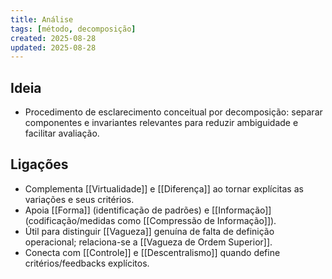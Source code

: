 ```yaml
---
title: Análise
tags: [método, decomposição]
created: 2025-08-28
updated: 2025-08-28
---
```


## Ideia
- Procedimento de esclarecimento conceitual por decomposição: separar componentes e invariantes relevantes para reduzir ambiguidade e facilitar avaliação.

## Ligações
- Complementa [[Virtualidade]] e [[Diferença]] ao tornar explícitas as variações e seus critérios.
- Apoia [[Forma]] (identificação de padrões) e [[Informação]] (codificação/medidas como [[Compressão de Informação]]).
- Útil para distinguir [[Vagueza]] genuína de falta de definição operacional; relaciona-se a [[Vagueza de Ordem Superior]].
- Conecta com [[Controle]] e [[Descentralismo]] quando define critérios/feedbacks explícitos.

